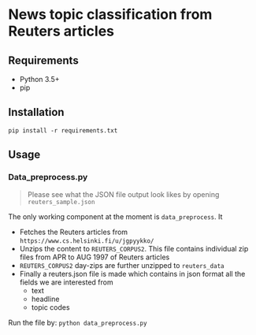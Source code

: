 # News topic classification from Reuters articles


## Requirements
* Python 3.5+
* pip


## Installation
`pip install -r requirements.txt`


## Usage


### Data_preprocess.py

> Please see what the JSON file output look likes by opening `reuters_sample.json`


The only working component at the moment is `data_preprocess`. It
* Fetches the Reuters articles from `https://www.cs.helsinki.fi/u/jgpyykko/`
* Unzips the content to `REUTERS_CORPUS2`. This file contains individual zip files from APR to AUG 1997 of Reuters articles
* `REUTERS_CORPUS2` day-zips are further unzipped to `reuters_data`
* Finally a reuters.json file is made which contains in json format all the fields we are interested from
    * text
    * headline
    * topic codes

Run the file by:
`python data_preprocess.py`